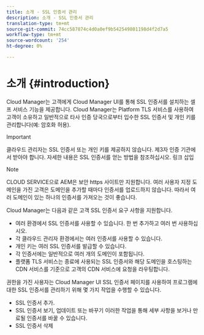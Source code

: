 ```yaml
---
title: 소개 - SSL 인증서 관리
description: 소개 - SSL 인증서 관리
translation-type: tm+mt
source-git-commit: 74cc587874c4d0a0ef9b542549801198d4f2d7a5
workflow-type: tm+mt
source-wordcount: '254'
ht-degree: 0%

---
```



# 소개 {#introduction}

Cloud Manager는 고객에게 Cloud Manager UI를 통해 SSL 인증서를 설치하는 셀프 서비스 기능을 제공합니다. Cloud Manager는 Platform TLS 서비스를 사용하여 고객이 소유하고 일반적으로 타사 인증 당국으로부터 입수한 SSL 인증서 및 개인 키를 관리합니다(예: 암호화 허용).

>[!IMPORTANT]
>클라우드 관리자는 SSL 인증서 또는 개인 키를 제공하지 않습니다. 제3자 인증 기관에서 받아야 합니다. 자세한 내용은 SSL 인증서를 얻는 방법을 참조하십시오. 링크 삽입

>[!NOTE]
>CLOUD SERVICE으로 AEM은 보안 https 사이트만 지원합니다. 여러 사용자 지정 도메인을 가진 고객은 도메인을 추가할 때마다 인증서를 업로드하지 않습니다. 따라서 여러 도메인이 있는 하나의 인증서를 가져오는 것이 좋습니다.

Cloud Manager는 다음과 같은 고객 SSL 인증서 요구 사항을 지원합니다.

* 여러 환경에서 SSL 인증서를 사용할 수 있습니다. 한 번 추가하고 여러 번 사용하십시오.
* 각 클라우드 관리자 환경에서는 여러 인증서를 사용할 수 있습니다.
* 개인 키는 여러 SSL 인증서를 발급할 수 있습니다.
* 각 인증서에는 일반적으로 여러 개의 도메인이 포함됩니다.
* 플랫폼 TLS 서비스는 종료에 사용되는 SSL 인증서와 해당 도메인을 호스팅하는 CDN 서비스를 기준으로 고객의 CDN 서비스에 요청을 라우팅합니다.

권한을 가진 사용자는 Cloud Manager UI SSL 인증서 페이지를 사용하여 프로그램에 대한 SSL 인증서를 관리하기 위해 몇 가지 작업을 수행할 수 있습니다.

* SSL 인증서 추가.
* SSL 인증서 보기, 업데이트 또는 바꾸기 이러한 작업을 통해 세부 사항을 보거나 만료될 인증서를 바꿀 수 있습니다.
* SSL 인증서 삭제